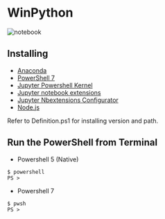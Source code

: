 # WinPython
![notebook](https://user-images.githubusercontent.com/20841864/93164334-3f53ee00-f754-11ea-91d2-00e736e45fca.png)

## Installing
- [Anaconda](https://www.anaconda.com/)
- [PowerShell 7](https://github.com/PowerShell/PowerShell)
- [Jupyter Powershell Kernel](https://github.com/vors/jupyter-powershell)
- [Jupyter notebook extensions](https://github.com/ipython-contrib/jupyter_contrib_nbextensions)
- [Jupyter Nbextensions Configurator](https://github.com/Jupyter-contrib/jupyter_nbextensions_configurator)
- [Node.js](https://nodejs.org/)


Refer to Definition.ps1 for installing version and path.

## Run the PowerShell from Terminal
- Powershell 5 (Native)
```
$ powershell
PS >
```
- Powershell 7
```
$ pwsh
PS >
```
